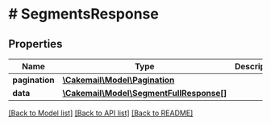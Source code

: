 # # SegmentsResponse

## Properties

Name | Type | Description | Notes
------------ | ------------- | ------------- | -------------
**pagination** | [**\Cakemail\Model\Pagination**](Pagination.md) |  | 
**data** | [**\Cakemail\Model\SegmentFullResponse[]**](SegmentFullResponse.md) |  | 

[[Back to Model list]](../../README.md#documentation-for-models) [[Back to API list]](../../README.md#documentation-for-api-endpoints) [[Back to README]](../../README.md)


